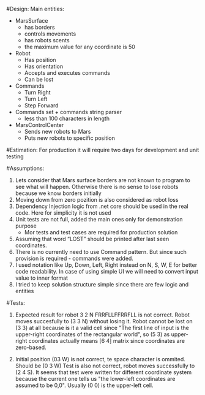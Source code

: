
#Design:
Main entities:
 - MarsSurface
    - has borders
    - controls movements
    - has robots scents
    - the maximum value for any coordinate is 50
 - Robot
    - Has position
    - Has orientation
    - Accepts and executes commands
    - Can be lost
 - Commands
    - Turn Right
    - Turn Left
    - Step Forward
 - Commands set + commands string parser
    - less than 100 characters in length
 - MarsControlCenter
    - Sends new robots to Mars 
    - Puts new robots to specific position

#Estimation:
    For production it will require two days for development and unit testing


#Assumptions:
1. Lets consider that Mars surface borders are not known to program to see what will happen. Otherwise there is no sense to lose robots because we know borders initially
2. Moving down from zero pozition is also considered as robot loss
3. Dependency Injection logic from .net core should be used in the real code. Here for simplicity it is not used
4. Unit tests are not full, added the main ones only for demonstration purpose
    - Mor tests and test cases are required for production solution
5. Assuming that word “LOST” should be printed after last seen coordinates.
6. There is no currently need to use Command pattern. But since such provision is required - commands were added.
7. I used notation like Up, Down, Left, Right instead on N, S, W, E for better code readability. In case of using simple UI we will need to convert input value to inner format
8. I tried to keep solution structure simple since there are few logic and entities


#Tests:
1. Expected result for robot 
	3 2 N
	FRRFLLFFRRFLL
  is not correct. Robot moves succesfully to (3 3 N) without losing it. Robot cannot be lost on (3 3) at all because is it a valid cell since
  "The first line of input is the upper-right coordinates of the rectangular world", so (5 3) as upper-right coordinates actually means [6 4] matrix since coordinates are zero-based.

2. Initial position (03 W) is not correct, te space character is ommited. Should be (0 3 W)
   Test is also not correct, robot moves successfully to (2 4 S). It seems that test were written for different coordinate system because the current one
    tells us "the lower-left coordinates are assumed to be 0,0". Usually (0 0) is the upper-left cell.


